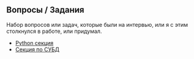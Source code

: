 ## Вопросы / Задания

Набор вопросов или задач, которые были на интервью, или я с этим столкнулся в работе, или придумал.

- [Python секция](./python/README.md)
- [Секция по СУБД](./databases/README.md)
